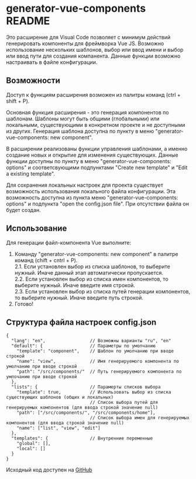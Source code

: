 # generator-vue-components README

Это расширение для Visual Code позволяет с минимум действий генерировать компоненты для фреймворка Vue JS.
Возможно использование нескольких шаблонов, выбор или ввод имени и выбор или ввод пути для создания  компанента. Данные функции возможно настраивать в файле конфигурации.

## Возможности

Доступ к функциям расширения возможен из палитры команд (ctrl + shift + P).

Основная функция расширения - это генерация компонентов по шаблонам. Шаблоны могут быть общими (глобальными) или локальными, существующими в конкретном проекте и не доступными из других. Генерация шаблона доступна по пункту в меню "generator-vue-components: new component".

В расширении реализованы функции управления шаблонами, а именно создание новых и открытие для изменения существующих. Данные функции доступны по пункту в меню "generator-vue-components: options" и соответсвующими подпунктами "Create new template" и "Edit a existing template".

Для сохранения локальных настроек для проекта существует возможность использования локального файла конфигурации. Эта возможность доступна из пункта меню "generator-vue-components: options" и подпункта "open the config.json file". При отсутствии файла он будет создан.

## Использование

Для генерации файл-компонента Vue выполните:
1. Команду "generator-vue-components: new component" в палитре команд (chift + cntrl + P).  
2.1. Если установлен выбор из списка шаблонов, то выберите нужный. Иначе данный этап автоматически пропускается.  
2.2. Если установлен выбор из списка имен компонентов, то выберите нужный. Иначе введите имя строкой.  
2.3. Если установлен выбор из списка путей генерации компонентов, то выберите нужный. Иначе введите путь строкой.  
3. Готово!

## Структура файла настроек config.json

    {
      "lang": "en",                 // Возможны варианты "ru", "en"
      "default": {                  // Параметры по умолчанию
        "template": "component",    // Шаблон по умолчанию при вводе строкой
        "name": "view",             // Имя генерируемого компонента по умолчанию при вводе строкой
        "path": "/src/components/"  // Путь генерируемого компонента по умлочанию при вводе строкой
      },
      "lists": {                    // Парамерты списков выбора
        "template": true,           // Использовать выбор из списка существующих шаблонов (общих и локальных)
                                    // Список выбора путей для генерируемых компонентов (для ввода строкой значение null)
        "path": ["/src/components/", "/src/components/home"],
                                    // Список выбора имен для генерируемых компонентов (для ввода строкой значение null)
        "name": ["list", "view", "edit"]
      },
      "templates": {                // Внутренние переменные
        "global": [],
        "local": []
      }
    }

Исходный код доступен на [GitHub](https://github.com/idushii/generator-vue-components/ "https://github.com/idushii/generator-vue-components")
